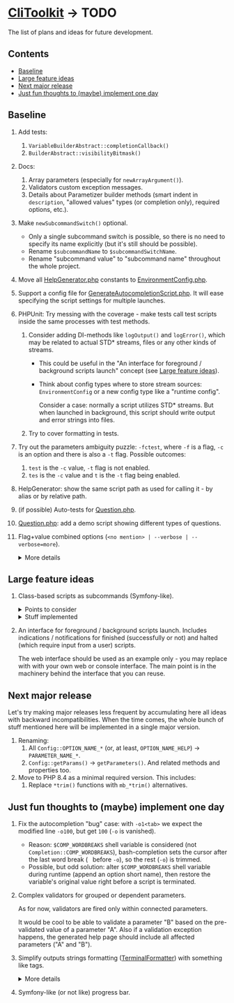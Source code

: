 # [CliToolkit](../README.md) -> TODO

The list of plans and ideas for future development.

## Contents

- [Baseline](#baseline)
- [Large feature ideas](#large-feature-ideas)
- [Next major release](#next-major-release)
- [Just fun thoughts to (maybe) implement one day](#just-fun-thoughts-to-maybe-implement-one-day)

## Baseline

1. Add tests:
    1. `VariableBuilderAbstract::completionCallback()`
    1. `BuilderAbstract::visibilityBitmask()`
1. Docs:
    1. Array parameters (especially for `newArrayArgument()`).
    1. Validators custom exception messages.
    1. Details about Parametizer builder methods
       (smart indent in `description`, "allowed values" types (or completion only), required options, etc.).
1. Make `newSubcommandSwitch()` optional.
    * Only a single subcommand switch is possible, so there is no need to specify its name explicitly
      (but it's still should be possible).
    * Rename `$subcommandName` to `$subcommandSwitchName`.
    * Rename "subcommand value" to "subcommand name" throughout the whole project.
1. Move all [HelpGenerator.php](../src/Parametizer/Config/HelpGenerator.php) constants
     to [EnvironmentConfig.php](../src/Parametizer/EnvironmentConfig.php).
1. Support a config file for
   [GenerateAutocompletionScript.php](../tools/cli-toolkit/Scripts/GenerateAutocompletionScript.php). It will ease
   specifying the script settings for multiple launches.
1. PHPUnit: Try messing with the coverage - make tests call test scripts inside the same processes with test methods.
    1. Consider adding DI-methods like `logOutput()` and `logError()`, which may be related to actual STD* streams,
       files or any other kinds of streams.
        * This could be useful in the "An interface for foreground / background scripts launch" concept
          (see [Large feature ideas](#large-feature-ideas)).
        * Think about config types where to store stream sources: `EnvironmentConfig` or a new config type like
          a "runtime config".
          
          Consider a case: normally a script utilizes STD* streams. But when launched in background,
          this script should write output and error strings into files.
    1. Try to cover formatting in tests.
1. Try out the parameters ambiguity puzzle: `-fctest`, where `-f` is a flag, `-c` is an option and there is
   also a `-t` flag. Possible outcomes:
    1. `test` is the `-c` value, `-t` flag is not enabled.
    1. `tes` is the `-c` value and `t` is the `-t` flag being enabled.
1. HelpGenerator: show the same script path as used for calling it - by alias or by relative path.
1. (if possible) Auto-tests for [Question.php](../src/Question/Question.php).
1. [Question.php](../src/Question/Question.php): add a demo script showing different types of questions.
1. Flag+value combined options (`<no mention> | --verbose | --verbose=more`).

   <details>
   <summary>More details</summary>

   Possible states:
    * A parameter is not mentioned: the value is `null` or `false`.
    * A parameter is mentioned as a flag (no specific value): the value is `true` or some default.
    * A parameter is mentioned with a value.

   See also [symfony implementation](https://symfony.com/doc/current/console/input.html#options-with-optional-arguments)
   as an example.

   Points to consider:
    1. Solve the ambiguity:
        * For `-vo` always consider `-v` as an ordinal option (unless it is a flag-only option)
          and `o` as a value for `-v`.
          If `-v` is flag-only, then `o` should be a flag-like (a flag-only or a flag-or-option).
        * `-vv` should not be considered as the same flag mentioned twice (unless it is a flag-only option).
          It is an option `-v` with a value `v`.
        * For `-v more` consider `more` as a value for `-v` (unless `-v` is a flag-only option).
          If you want to pass `more` as an argument value and use flag-or-option `-v` as a flag, specify a double dash:
          `-v -- more`
    1. Show explicitly such an option type on a generated help page.

   Subtasks:
    1. `--help=more` shows hidden parameters (any visibility mask) like internal autocomplete-related
   parameters.

   </details>

## Large feature ideas

1. Class-based scripts as subcommands (Symfony-like).
    <details>
    <summary>Points to consider</summary>

    1. - [ ] Make `list` as the default value for a subcommand switch.
    1. - [ ] Add manual short description support - in case automatic short description is not so good.
        1. - [ ] Add a short description to built-in subcommands where needed.
    1. - [ ] Add `SubcommandLauncher` to keep all launchers common code.
        * [ScriptDetector.php](../src/Parametizer/Script/ScriptDetector.php) may be created by default with
          a single search path `__DIR__` and its own path as an exception.
    1. - [ ] Support `EnvironmentConfig` setup:
        1. - [ ] See if `$_SERVER` may be used instead of `debug_backtrace()`.
        1. - [ ] A script class skeleton should support a method to set an `EnvironmentConfig` instance received from
             a script launcher or (otherwise) created from scratch (including the config file autoloader).
            * If an `EnvironmentConfig` instance is passed from a launcher to a script class, it should be treated
              as a default config (not a forced only-config) - a script class should be able to _update_ parameters.
        1. - [ ] A script class skeleton should be also able to load an `EnvironmentConfig` instance from config files.
            * Think about the load priorities: a) launcher env config instance, b) script class subtree config files.

       <details>
       <summary>Base class implementation idea</summary>

       ```php
        <?php

        declare(strict_types=1);

        abstract class ParametizerPoweredAbstract {
            protected BuilderInterface $builder;


            public function __construct(protected ?EnvironmentConfig $launcherEnvConfig = null) {
                $this->builder = Parametizer::newConfig($this->createEnvironmentConfig());
            }

            protected function createEnvironmentConfig(): EnvironmentConfig {
                // Start reading config files from the actual script classes directory.
                // 'x' should be calculated, but may be a hardcoded trace jumps count.
                $bottom = debug_backtrace()[last-x];

                // Also test if __DIR__ placed as a default property value is transformed into
                // a current instance class directory, not the base abstract class directory.

                $envConfig = EnvironmentConfig::createFromConfigsBottomUpHierarchy($bottom);

                if (isset($this->launcherEnvConfig)) {
                    // New method: fill only the settings not filled from config files.
                    // But do it once (or mark all fields filled from files),
                    // otherwise other attempts will overwrite all settings.
                    $envConfig->appendNotFilledFromFiles($this->launcherEnvConfig);
                }

                return $envConfig;
            }

            abstract public function configure(): void;

            abstract public function execute(CliRequest $request): void;
        }

       ```
       </details>

        1. - [ ] Try moving `ScriptAbstract::NAME_*` constants into `EnvironmentConfig`
        1. - [ ] Try easing `ScriptAbstract::getConfiguration()` declaration, consider making an empty `ConfigBuilder`
             instance "automatically" by making `getConfiguration()` non-static or in a separate method.
    1. - [ ] Test performance on many files.
        1. - [x] Create test classes generator to generate lost of class-based scripts.
        1. - [x] Compare file tokenizer vs regexp.
            * Tokenizer works 20% slower, same memory usage. Replaced with regexp.
        1. - [ ] A generated launcher should also show time elapsed and RAM usage.
        1. - [ ] Remove [GenerateMassTestScripts.php](../tools/cli-toolkit/Scripts/Internal/GenerateMassTestScripts.php)
             from the launcher, make it not detectable
             by [GenerateAutocompletionScript.php](../tools/cli-toolkit/Scripts/GenerateAutocompletionScript.php).
        1. - [ ] Try removing script name parts and subcommand name regexp validations. Think if caching is needed.
        1. - [ ] Consider adding optional caching in [ScriptDetector.php](../src/Parametizer/Script/ScriptDetector.php).
            * Searching in large projects (~ 5GB) may last for 30+ seconds!
        1. - [ ] Test `EnvironmentConfig` config autoload performance with lots (1K+) of files.
    1. - [ ] Additions to [ScriptDetector.php](../src/Parametizer/Script/ScriptDetector.php):
        1. - [ ] Different ways to include/exclude files and/or directories.
        1. - [ ] Consider a case: script classes are spread all over a huge project. The only search path is
             the huge project's root directory. A full scan may take a while.

             Consider caching:
            * by a setting and/or based on all scanned files count;
            * possible automatic invalidation condition
            * easy to use manual cache clear tool
    1. TEST
        1. - [ ] Subcommands detector:
            1. - [ ] Detection:
                1. - [ ] Script classes.
                1. - [ ] Plain Parametizer-based scripts.
                1. - [ ] Regular plain scripts.
            1. - [ ] There may be no namespace.
            1. - [ ] No abstract classes detected.
            1. - [ ] Final classes are detected too.
            1. - [ ] Classes without namespace are detected too.
            1. - [ ] Several search paths.
            1. - [ ] Ignore (black) masked lists for search paths.
            1. - [ ] Include (white) masked lists for search paths.
            1. - [ ] Force-ignore (black-over-whitelist) exact paths.
            1. - [ ] Force-include (white-over-black) exact paths.
            1. - [ ] Names are naturally sorted (`script2` is placed above `script10`).
            1. - [ ] Invalid / not readable paths.
        1. - [ ] `ScriptAbstract`
            1. - [ ] Simple and composite names.
            1. - [ ] `getLocalName()` must not be empty.
            1. - [ ] `getLocalName()` auto name generation:
                 `name`, `Name`, `SomeName`, `PDF`, `SomeNamePDF`, `PDFSomeName`, `SomePDFName`
    1. - [ ] [features-manual.md](features-manual.md):
        1. - [ ] Built-in subcommands.
        1. - [ ] [ScriptAbstract.php](../src/Parametizer/Script/ScriptAbstract.php)
        1. - [ ] [ScriptDetector.php](../src/Parametizer/Script/ScriptDetector.php)
        1. - [ ] [launcher.php](../tools/cli-toolkit/launcher.php)
    1. - [ ] Scripts launcher may detect ordinal Parametizer-based scripts
         (one of the launcher / "_Environment Config_" config settings).

         Thoughts about such scripts naming:
        * Generate default names by minimal unambiguous paths.
        * Add a Parametizer config option to set a script name (and aliases). Use it as a way to detect such scripts
          and add those to a launcher available commands list.
    1. - [ ] Implement a "typo guesser" like in `composer`:
         
         ```
         $ composer lizstz


         Command "lizstz" is not defined.
         
         
         Do you want to run "list" instead?  (yes/no) [no]:
         >
         ```
    1. - [ ] Support single-named aliases: `cli-toolkit:generate-autocompletion-scripts` is the "main" name for
         a script, that may be also called via `gas` or `generate-completion` aliases.

         ... Or try making a subcommand alias via an autocompletion script.
    1. - [ ] Detected script names may be accessed as subcommand values by specifying their full names
         (autocomplete-powered) or unambiguous first characters substrings (like in Symfony console) - if there are
         scripts `clear-cache` and `clone-config`, the unambiguous enough substrings are `cle` and `clo` respectively.
        1. - [ ] (like in Symfony) In case of composite names each name substring should be mentioned - for
             `cli-toolkit:generate-autocompletion-scripts` you should specify `c:g`
             (if it is unambiguous enough - there are no other scripts named `c*:g*`).
        1. - [ ] Support showing minimum unambiguous shortcuts via the runner list command
             (switched on/off by a flag option).
    1. - [ ] Add a scripts launcher generator that initially stores a path to the CliToolkit engine.
         
         In future, there may also be a path to a settings config file (see the "_Environment Config_" feature below)
         or the config contents itself.
    1. - [ ] Consider adding even more [backward incompatibilities](todo.md#next-major-release) or delaying
       the next major release, see [already implemented backward incompatibilities](changelog.md#v300).

    </details>
    <details>
    <summary>Stuff implemented</summary>

    1. - [x] Support composite names: 2 parts at least - `section:script` (like in Symfony).
         Single named scripts should be allowed too.
        1. - [x] Also try to allow any amount of parts in a script full name (3, 4, ..., N).
    1. - [x] Remove now obsolete "plain" scripts from `tools/cli-toolkit`
         or replace repeating code with script classes usages.
    1. - [x] Add a built-in subcommand `list` to list all detected scripts with their names and short descriptions.
         Also consider this:
        1. - [x] Update [GenerateMassTestScripts.php](../tools/cli-toolkit/Scripts/Internal/GenerateMassTestScripts.php)
             by adding name sections.
        1. - [x] Add the command automatically for all configs with switches.
        1. - [x] Add filtering by a substring.
        1. - [x] Support different output formats.
        1. - [x] Modify `--help` callback for a script with subcommands: if there is more than X subcommands available,
             do not show the full list of subcommands with usages, mention `list` subcommand instead.
        1. - [x] Use the same mechanism to add `help` subcommand,
             e.g. `git help status` is the same as `git status --help`.
            * The `help` subcommand should be added automatically for each config with a subcommand.
            * Possible values are all available subcommand names for the same switch.
        1. - [x] Update [changelog.md](changelog.md)
    1. - [x] Refactoring stage:
        1. - [x] Rename [utils](../tests/utils) to `Utils` (directory and namespace).
        1. - [x] Apply `TestUtils::newConfig()` in all test scripts.
        1. - [x] Remove `@noinspection SpellCheckingInspection` where possible
             by replacing substrings with "more typo friendly".
    </details>
1. An interface for foreground / background scripts launch. Includes indications / notifications
   for finished (successfully or not) and halted (which require input from a user) scripts.

   The web interface should be used as an example only - you may replace with with your own web or console interface.
   The main point is in the machinery behind the interface that you can reuse.

## Next major release

Let's try making major releases less frequent by accumulating here all ideas with backward incompatibilities.
When the time comes, the whole bunch of stuff mentioned here will be implemented in a single major version.

1. Renaming:
    1. All `Config::OPTION_NAME_*` (or, at least, `OPTION_NAME_HELP`) -> `PARAMETER_NAME_*`.
    1. `Config::getParams()` -> `getParameters()`. And related methods and properties too.
1. Move to PHP 8.4 as a minimal required version. This includes:
    1. Replace `*trim()` functions with `mb_*trim()` alternatives.

## Just fun thoughts to (maybe) implement one day

1. Fix the autocompletion "bug" case: with `-o1<tab>` we expect the modified line `-o100`,
   but get `100` (`-o` is vanished).
    * Reason: `$COMP_WORDBREAKS` shell variable is considered (not `Completion::COMP_WORDBREAKS`), bash-completion
      sets the cursor after the last word break (` ` before `-o`), so the rest (`-o`) is trimmed.
    * Possible, but odd solution: alter `$COMP_WORDBREAKS` shell variable during runtime (append an option short name),
      then restore the variable's original value right before a script is terminated.
1. Complex validators for grouped or dependent parameters.

   As for now, validators are fired only within connected parameters.

   It would be cool to be able to validate a parameter "B" based on the pre-validated value of a parameter "A".
   Also if a validation exception happens, the generated help page should include all affected parameters
   ("A" and "B").
1. Simplify outputs strings formatting ([TerminalFormatter](../src/TerminalFormatter.php)) with something like tags.

   <details>
   <summary>More details</summary>

   Something like `"value: '<itemValue>{$value}</itemValue>'"` instead of
   `"value: '" . $errorFormatter->itemValue($value) . "'"`.
   See also [symfony coloring](https://symfony.com/doc/current/console/coloring.html) as an example.

   Points to consider:
    * If formatting is disabled, the tags should be stripped from strings before outputting.
    * Ignore (for formatting or stripping) not supported tags.
    * Create a mean to escape a tag - to output it as is (for instance, as a formatting example).
    * Use this feature to improve current built-in formatting - to simplify and shorten the code.
   </details>
1. Symfony-like (or not like) progress bar.
